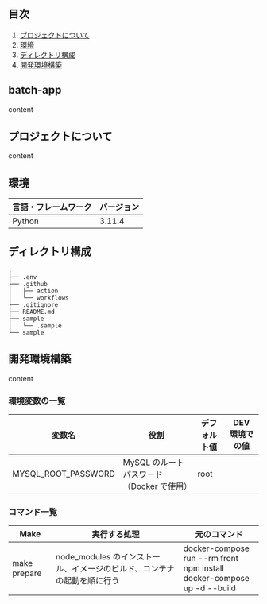 ## 目次

1. [プロジェクトについて](#プロジェクトについて)
2. [環境](#環境)
3. [ディレクトリ構成](#ディレクトリ構成)
4. [開発環境構築](#開発環境構築)

## batch-app

content

## プロジェクトについて

content

## 環境

| 言語・フレームワーク  | バージョン |
| --------------------- | ---------- |
| Python                | 3.11.4     |

## ディレクトリ構成

```
.
├── .env
├── .github
│   ├── action
│   └── workflows
├── .gitignore
├── README.md
├── sample
│   └── .sample
└── sample
```

## 開発環境構築

content

### 環境変数の一覧

| 変数名                 | 役割                                      | デフォルト値                       | DEV 環境での値                           |
| ---------------------- | ----------------------------------------- | ---------------------------------- | ---------------------------------------- |
| MYSQL_ROOT_PASSWORD    | MySQL のルートパスワード（Docker で使用） | root                               |                                          |

### コマンド一覧

| Make                | 実行する処理                                                            | 元のコマンド                                                                               |
| ------------------- | ----------------------------------------------------------------------- | ------------------------------------------------------------------------------------------ |
| make prepare        | node_modules のインストール、イメージのビルド、コンテナの起動を順に行う | docker-compose run --rm front npm install<br>docker-compose up -d --build                  |
